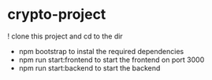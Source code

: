 # crypto-project
! clone this project and cd to the dir
- npm bootstrap to instal the required dependencies 
- npm run start:frontend to start the frontend on port 3000
- npm run start:backend to start the backend 
